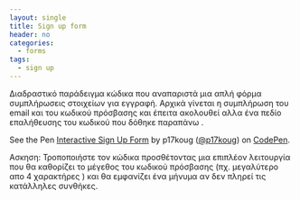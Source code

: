 ```yaml
---
layout: single
title: Sign up form
header: no
categories:
  - forms
tags:
  - sign up
---
```


Διαδραστικό παράδειγμα κώδικα που αναπαριστά μια απλή φόρμα συμπλήρωσεις στοιχείων για εγγραφή. Αρχικά γίνεται η συμπλήρωση του email και του κωδικού πρόσβασης και έπειτα ακολουθεί αλλα ένα πεδίο επαλήθευσης του κωδικού που δόθηκε παραπάνω .

<p data-height="350" data-theme-id="17517" data-slug-hash="OyJzZq" data-default-tab="result" data-user="p17koug" class='codepen'>See the Pen <a href='https://codepen.io/p17koug/pen/GwxmbK'>Interactive Sign Up Form</a> by p17koug (<a href='http://codepen.io/p17koug'>@p17koug</a>) on <a href='http://codepen.io'>CodePen</a>.</p>
<script async src="//assets.codepen.io/assets/embed/ei.js"></script>

Ασκηση: Τροποποιήστε τον κώδικα προσθέτοντας μια επιπλέον λειτουργία που θα καθορίζει το μέγεθος του κωδικού πρόσβασης (πχ. μεγαλύτερο απο 4 χαρακτήρες ) και θα εμφανίζει ένα μήνυμα αν δεν πληρεί τις κατάλληλες συνθήκες.
